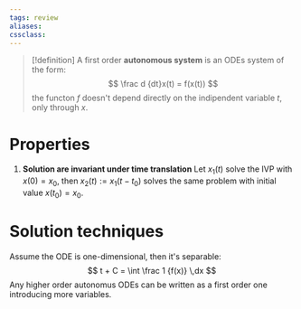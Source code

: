 ```yaml
---
tags: review
aliases:
cssclass:
---
```

 
> [!definition]
> A first order **autonomous system** is an ODEs system of the form:
> $$
> \frac d {dt}x(t) = f(x(t))
> $$
> the functon $f$ doesn't depend directly on the indipendent variable $t$, only through $x$.

# Properties

1. **Solution are invariant under time translation** 
	Let $x_1(t)$ solve the IVP with $x(0)=x_0$, then $x_2(t) := x_1(t-t_0)$ solves the same problem with initial value $x(t_0) = x_0$. 

# Solution techniques
Assume the ODE is one-dimensional, then it's separable:
$$
t + C = \int \frac 1 {f(x)} \,dx
$$
Any higher order autonomus ODEs can be written as a first order one introducing more variables.